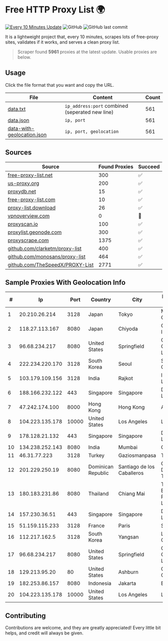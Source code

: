 
# Free HTTP Proxy List 🌍

[![Every 10 Minutes Update](https://github.com/mertguvencli/http-proxy-list/actions/workflows/main.yml/badge.svg?branch=main)](https://github.com/mertguvencli/http-proxy-list/actions/workflows/main.yml)
![GitHub](https://img.shields.io/github/license/mertguvencli/http-proxy-list)
![GitHub last commit](https://img.shields.io/github/last-commit/mertguvencli/http-proxy-list)

It is a lightweight project that, every 10 minutes, scrapes lots of free-proxy sites, validates if it works, and serves a clean proxy list.


> Scraper found **5961** proxies at the latest update. Usable proxies are below.

## Usage

Click the file format that you want and copy the URL.


|File|Content|Count|
|----|-------|-----|
|[data.txt](https://raw.githubusercontent.com/mertguvencli/http-proxy-list/main/proxy-list/data.txt)|`ip_address:port` combined (seperated new line)|561|
|[data.json](https://raw.githubusercontent.com/mertguvencli/http-proxy-list/main/proxy-list/data.json)|`ip, port`|561|
|[data-with-geolocation.json](https://raw.githubusercontent.com/mertguvencli/http-proxy-list/main/proxy-list/data-with-geolocation.json)|`ip, port, geolocation`|561|

## Sources

|Source|Found Proxies|Succeed|
|------|-------------|-------|
|[free-proxy-list.net](https://free-proxy-list.net)|300|✅|
|[us-proxy.org](https://www.us-proxy.org)|200|✅|
|[proxydb.net](http://proxydb.net)|15|✅|
|[free-proxy-list.com](https://free-proxy-list.com/?page=&port=&type%5B%5D=http&type%5B%5D=https&up_time=0&search=Search)|10|✅|
|[proxy-list.download](https://www.proxy-list.download/HTTP)|26|✅|
|[vpnoverview.com](https://vpnoverview.com/privacy/anonymous-browsing/free-proxy-servers)|0|🚫|
|[proxyscan.io](https://www.proxyscan.io)|100|✅|
|[proxylist.geonode.com](https://proxylist.geonode.com/api/proxy-list?limit=300&page=1&sort_by=lastChecked&sort_type=desc&protocols=http,https)|300|✅|
|[proxyscrape.com](https://api.proxyscrape.com/v2/?request=displayproxies&protocol=http&timeout=10000&country=all&ssl=all&anonymity=all)|1375|✅|
|[github.com/clarketm/proxy-list](https://raw.githubusercontent.com/clarketm/proxy-list/master/proxy-list-raw.txt)|400|✅|
|[github.com/monosans/proxy-list](https://raw.githubusercontent.com/monosans/proxy-list/main/proxies/http.txt)|464|✅|
|[github.com/TheSpeedX/PROXY-List](https://raw.githubusercontent.com/TheSpeedX/PROXY-List/master/http.txt)|2771|✅|


## Sample Proxies With Geolocation Info

|#|Ip|Port|Country|City|Internet Service Provider|
|-|--|----|-------|----|-------------------------|
|1|20.210.26.214|3128|Japan|Tokyo|Microsoft Corporation|
|2|118.27.113.167|8080|Japan|Chiyoda|GMO Internet, Inc.|
|3|96.68.234.217|8080|United States|Springfield|Comcast Cable Communications, LLC|
|4|222.234.220.170|3128|South Korea|Seoul|SK Broadband Co Ltd|
|5|103.179.109.156|3128|India|Rajkot|Ishan Netsol Pvt Ltd|
|6|188.166.232.122|443|Singapore|Singapore|DigitalOcean, LLC|
|7|47.242.174.100|8000|Hong Kong|Hong Kong|Alibaba.com LLC|
|8|104.223.135.178|10000|United States|Los Angeles|LayerHost|
|9|178.128.21.132|443|Singapore|Singapore|DigitalOcean, LLC|
|10|134.238.252.143|8080|India|Mumbai|Google LLC|
|11|46.31.77.223|3128|Turkey|Gaziosmanpasa|Talha Bogaz|
|12|201.229.250.19|8080|Dominican Republic|Santiago de los Caballeros|Compañía Dominicana de Teléfonos S. A.|
|13|180.183.231.86|8080|Thailand|Chiang Mai|Triple T Broadband Public Company Limited|
|14|157.230.36.51|443|Singapore|Singapore|DigitalOcean, LLC|
|15|51.159.115.233|3128|France|Paris|SCALEWAY|
|16|112.217.162.5|3128|South Korea|Yangsan|LG DACOM Corporation|
|17|96.68.234.217|8080|United States|Springfield|Comcast Cable Communications, LLC|
|18|129.213.95.20|80|United States|Ashburn|Oracle Corporation|
|19|182.253.86.157|8080|Indonesia|Jakarta|Biznet Gamers|
|20|104.223.135.178|10000|United States|Los Angeles|LayerHost|



## Contributing

Contributions are welcome, and they are greatly appreciated! Every
little bit helps, and credit will always be given.

